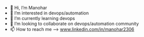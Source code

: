 - 👋 Hi, I’m Manohar
- 👀 I’m interested in devops/automation
- 🌱 I’m currently learning devops 
- 💞️ I’m looking to collaborate on devops/automation community
- 📫 How to reach me --> www.linkedin.com/in/manohar2306

<!---
Maonohar is a ✨ special ✨ repository because its `README.md` (this file) appears on your GitHub profile.
You can click the Preview link to take a look at your changes.
--->
